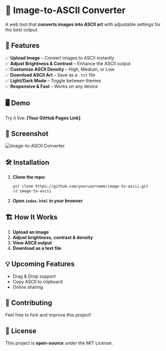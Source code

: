 # 🎨 Image-to-ASCII Converter  

A web tool that **converts images into ASCII art** with adjustable settings for the best output.  

## 🚀 Features  
✅ **Upload Image** – Convert images to ASCII instantly  
✅ **Adjust Brightness & Contrast** – Enhance the ASCII output  
✅ **Customize ASCII Density** – High, Medium, or Low  
✅ **Download ASCII Art** – Save as a `.txt` file  
✅ **Light/Dark Mode** – Toggle between themes  
✅ **Responsive & Fast** – Works on any device  

## 🖥️ Demo  
Try it live: **[Your GitHub Pages Link]**  

## 📸 Screenshot  
![Image-to-ASCII Converter](screenshot.png)  

## 🛠️ Installation  
1. **Clone the repo:**  
   ```sh
   git clone https://github.com/yourusername/image-to-ascii.git
   cd image-to-ascii
   ```
2. **Open `index.html` in your browser**  

## 🏗️ How It Works  
1. **Upload an image**  
2. **Adjust brightness, contrast & density**  
3. **View ASCII output**  
4. **Download as a text file**  

## 💡 Upcoming Features  
- Drag & Drop support  
- Copy ASCII to clipboard  
- Online sharing  

## 🤝 Contributing  
Feel free to fork and improve this project!  

## 📜 License  
This project is **open-source** under the MIT License.  
